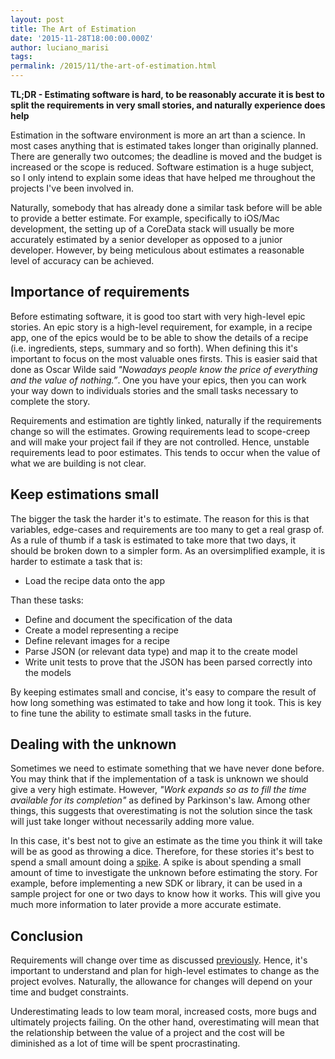 ```yaml
---
layout: post
title: The Art of Estimation
date: '2015-11-28T18:00:00.000Z'
author: luciano_marisi
tags: 
permalink: /2015/11/the-art-of-estimation.html
---
```


**TL;DR - Estimating software is hard, to be reasonably accurate it is best to split the requirements in very small stories, and naturally experience does help**

Estimation in the software environment is more an art than a science. In most cases anything that is estimated takes longer than originally planned. There are generally two outcomes; the deadline is moved and the budget is increased or the scope is reduced. Software estimation is a huge subject, so I only intend to explain some ideas that have helped me throughout the projects I've been involved in.

Naturally, somebody that has already done a similar task before will be able to provide  a better estimate. For example, specifically to iOS/Mac development, the setting up of a CoreData stack will usually be more accurately estimated by a senior developer as opposed to a junior developer. However, by being meticulous about estimates a reasonable level of accuracy can be achieved.

## Importance of requirements

Before estimating software, it is good too start with very high-level epic stories. An epic story is a high-level requirement, for example, in a recipe app, one of the epics would be to be able to show the details of a recipe (i.e. ingredients, steps, summary and so forth). When defining this it's important to focus on the most valuable ones firsts. This is easier said that done as Oscar Wilde said _"Nowadays people know the price of everything and the value of nothing.”_. One you have your epics, then you can work your way down to individuals stories and the small tasks necessary to complete the story.  

Requirements and estimation are tightly linked, naturally if the requirements change so will the estimates. Growing requirements lead to scope-creep and will make your project fail if they are not controlled. Hence, unstable requirements lead to poor estimates. This tends to occur when the value of what we are building is not clear.

## Keep estimations small

The bigger the task the harder it's to estimate. The reason for this is that variables, edge-cases and requirements are too many to get a real grasp of. As a rule of thumb if a task is estimated to take more that two days, it should be broken down to a simpler form. As an oversimplified example, it is harder to estimate a task that is:

- Load the recipe data onto the app

Than these tasks:

- Define and document the specification of the data
- Create a model representing a recipe
- Define relevant images for a 	recipe
- Parse JSON (or relevant data type) and map it to the create model
- Write unit tests to prove that the JSON has been parsed correctly into the models

By keeping estimates small and concise, it's easy to compare the result of how long something was estimated to take and how long it took. This is key to fine tune the ability to estimate small tasks in the future.

## Dealing with the unknown

Sometimes we need to estimate something that we have never done before. You may think that if the implementation of a task is unknown we should give a very high estimate. However, _"Work expands so as to fill the time available for its completion"_ as defined by Parkinson's law. Among other things, this suggests that overestimating is not the solution since the task will just take longer without necessarily adding more value.

In this case, it's best not to give an estimate as the time you think it will take will be as good as throwing a dice. Therefore, for these stories it's best to spend a small amount doing a [spike](https://en.wikipedia.org/wiki/Spike_%28software_development%29). A spike is about spending a small amount of time to investigate the unknown before estimating the story. For example, before implementing a new SDK or library, it can be used in a sample project for one or two days to know how it works. This will give you much more information to later provide a more accurate estimate.

## Conclusion

Requirements will change over time as discussed [previously](http://www.marisibrothers.com/2015/11/designing-reusable-components-part-1.html). Hence, it's important to understand and plan for high-level estimates to change as the project evolves. Naturally, the allowance for changes will depend on your time and budget constraints.

Underestimating leads to low team moral, increased costs, more bugs and ultimately projects failing. On the other hand, overestimating will mean that the relationship between the value of a project and the cost will be diminished as a lot of time will be spent procrastinating.